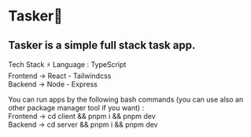 # Tasker📝

## Tasker is a simple full stack task app.

Tech Stack ⚡ 
  Language : TypeScript  
  Frontend -> React - Tailwindcss  
  Backend -> Node - Express  

You can run apps by the following bash commands (you can use also an other package manager tool if you want) :  
  Frontend -> cd client && pnpm i && pnpm dev  
  Backend -> cd server && pnpm i && pnpm dev  

